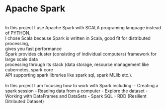 # Apache Spark
</br>
In this project I use Apache Spark with SCALA programing language instead of PYTHON.</br>
I chose Scala because Spark is written in Scala, good fit for distributed processing,</br>
gives you fast performance</br>
Spark provides cluster (consisting of individual computers) framework for large scale data   </br>
processing  through its stack (data storage, resource management like cubernetes, spark core  </br>
API supporting spark libraries like spark sql, spark MLlib etc.).</br>
</br>
In this project I am focusing how to work with Spark including:
                               - Creating a spark session
                               - Reading data from a computer
                               - Explore the dataset
                               - Working with DataFrames and DataSets
                               - Spark SQL
                               - RDD (Resilient Ditributed Dataset)
